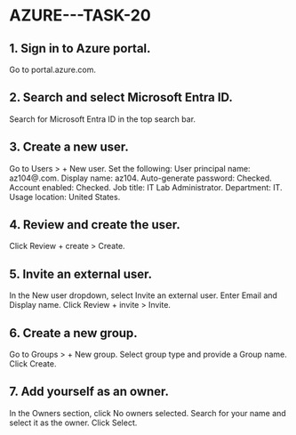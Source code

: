 # AZURE---TASK-20


## 1. Sign in to Azure portal.
Go to portal.azure.com.
## 2. Search and select Microsoft Entra ID.
Search for Microsoft Entra ID in the top search bar.
## 3. Create a new user.
Go to Users > + New user.
Set the following:
User principal name: az104@<yourdomain>.com.
Display name: az104.
Auto-generate password: Checked.
Account enabled: Checked.
Job title: IT Lab Administrator.
Department: IT.
Usage location: United States.
## 4. Review and create the user.
Click Review + create > Create.
## 5. Invite an external user.
In the New user dropdown, select Invite an external user.
Enter Email and Display name.
Click Review + invite > Invite.
## 6. Create a new group.
Go to Groups > + New group.
Select group type and provide a Group name.
Click Create.
## 7. Add yourself as an owner.
In the Owners section, click No owners selected.
Search for your name and select it as the owner.
Click Select.
